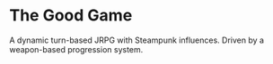 # The Good Game
A dynamic turn-based JRPG with Steampunk influences. Driven by a weapon-based progression system.
